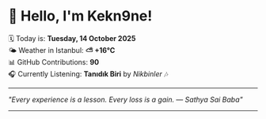 # 👋 Hello, I'm Kekn9ne!

🗓️ Today is: **Tuesday, 14 October 2025**  
🌤️ Weather in Istanbul: **⛅️  +16°C**  
📊 GitHub Contributions: **90**  
🎧 Currently Listening: **Tanıdık Biri** by *Nikbinler* 🎶

---

_"Every experience is a lesson. Every loss is a gain. — *Sathya Sai Baba*"_

---
